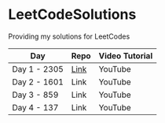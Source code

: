# LeetCodeSolutions
Providing my solutions for LeetCodes


| Day | Repo | Video Tutorial |
| --- | --- | --- |
| Day 1 - 2305 | [Link]([https://pages.github.com/](https://github.com/atenbensel/LeetCodeSolutions/blob/main/python/2305_FairDistributionOfCookies.py)) | YouTube |
| Day 2 - 1601 | Link | YouTube |
| Day 3 - 859 | Link | YouTube |
| Day 4 - 137 | Link | YouTube |
